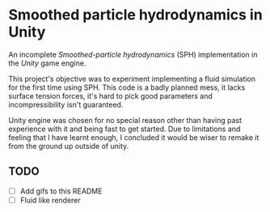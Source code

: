# Smoothed particle hydrodynamics in Unity
An incomplete *Smoothed-particle hydrodynamics* (SPH) implementation in the *Unity* game engine. 

This project's objective was to experiment implementing a fluid simulation for the first time using SPH. 
This code is a badly planned mess, it lacks surface tension forces, it's hard to pick good parameters and incompressibility isn't guaranteed.

Unity engine was chosen for no special reason other than having past experience with it and being fast to get started. 
Due to limitations and feeling that I have learnt enough, I concluded it would be wiser to remake it from the ground up outside of unity.

## TODO
- [ ] Add gifs to this README
- [ ] Fluid like renderer
